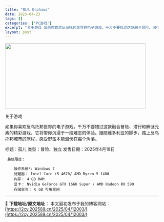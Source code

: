 ```yaml
---
title: "孤儿 Orphans"
date: 2025-04-23
tags: []
categories: ["PC游戏"]
excerpt: "关于游戏 如果你喜欢反乌托邦世界的电子游戏，千万不要错过这款融合冒险、潜行和解谜元素的精彩游戏，它将带你沉浸于一段难忘的体验。跟随维多利亚的脚步，踏上反乌托邦城市的旅程，感受野蛮本能潜伏在每个角落。 标题：孤儿 类型：冒险、独立 发售日期：2025年4月18日 最低限度： 操作系统*: Window&hellip;"
layout: post
---
```


<img class="aligncenter size-full wp-image-12000" src="https://2cy.202588.cn/wp-content/uploads/2025/04/2025042312553324.webp" alt="" width="460" height="215" />

关于游戏

如果你喜欢反乌托邦世界的电子游戏，千万不要错过这款融合冒险、潜行和解谜元素的精彩游戏，它将带你沉浸于一段难忘的体验。跟随维多利亚的脚步，踏上反乌托邦城市的旅程，感受野蛮本能潜伏在每个角落。

标题：孤儿
类型：冒险、独立
发售日期：2025年4月18日 

     最低限度：

        操作系统*: Windows 7
        处理器： Intel Core i5 4670/ AMD Ryzen 5 1400
        内存： 4 GB RAM
        显卡： Nvidia GeForce GTX 1660 Super / AMD Radeon RX 590
        存储空间： 6 GB 可用空间


---
📖 **下载地址/原文地址：** 本文最初发布于我的博客网站：[https://2cy.202588.cn/2025/04/12003/](https://2cy.202588.cn/2025/04/12003/)

